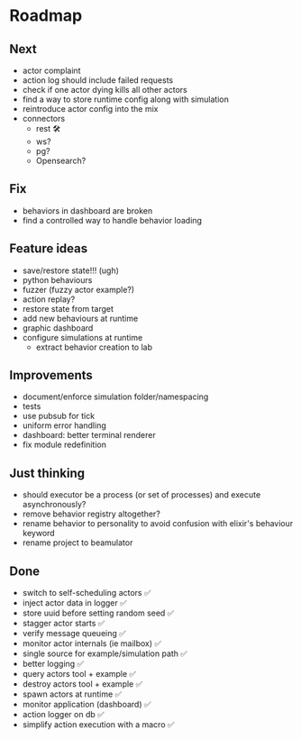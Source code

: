 # Roadmap

## Next
- actor complaint
- action log should include failed requests
- check if one actor dying kills all other actors
- find a way to store runtime config along with simulation
- reintroduce actor config into the mix
- connectors
  - rest 🛠️
  - ws?
  - pg?
  - Opensearch?

## Fix
- behaviors in dashboard are broken
- find a controlled way to handle behavior loading

## Feature ideas
- save/restore state!!! (ugh)
- python behaviours
- fuzzer (fuzzy actor example?)
- action replay?
- restore state from target
- add new behaviours at runtime
- graphic dashboard
- configure simulations at runtime
  - extract behavior creation to lab

## Improvements
- document/enforce simulation folder/namespacing
- tests
- use pubsub for tick
- uniform error handling
- dashboard: better terminal renderer
- fix module redefinition

## Just thinking
- should executor be a process (or set of processes) and execute asynchronously?
- remove behavior registry altogether?
- rename behavior to personality to avoid confusion with elixir's behaviour keyword
- rename project to beamulator

## Done
- switch to self-scheduling actors ✅
- inject actor data in logger ✅
- store uuid before setting random seed ✅
- stagger actor starts ✅
- verify message queueing ✅
- monitor actor internals (ie mailbox) ✅
- single source for example/simulation path ✅
- better logging ✅
- query actors tool + example ✅
- destroy actors tool + example ✅
- spawn actors at runtime ✅
- monitor application (dashboard) ✅
- action logger on db ✅
- simplify action execution with a macro ✅
